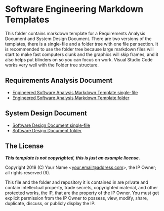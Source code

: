 # Software Engineering Markdown Templates

This folder contains markdown template for a Requirements Analysis Document and System Design Document. There are two versions of the templates, there is a single-file and a folder tree with one file per section. It is recommended to use the folder tree because large markdown files will start to make fast computers clunk and the graphics will skip frames, and it also helps put blinders on so you can focus on work. Visual Studio Code works very well with the Folder tree structure.

## Requirements Analysis Document

* [Engineered Software Analysis Markdown Template single-file](./requirements_analysis_document.md)
* [Engineered Software Analysis Markdown Template folder](./rad/readme.md)

## System Design Document

* [Software Design Document single-file](./software_design_document.md)
* [Software Design Document folder](./sdd/readme.md)

## The License

***This template is not copyrighted, this is just an example license.***

Copyright 2019 (C) Your Name <<your.email@address.com>>, the IP Owner; all rights reserved (R).

This file and the folder and repository it is contained in are private and contain intellectual property, trade secrets, copyrighted material, and other protected works, the IP, that are the property of the IP Owner. You must get explicit permission from the IP Owner to possess, view, modify, share, duplicate, discuss, or publicly display the IP.
